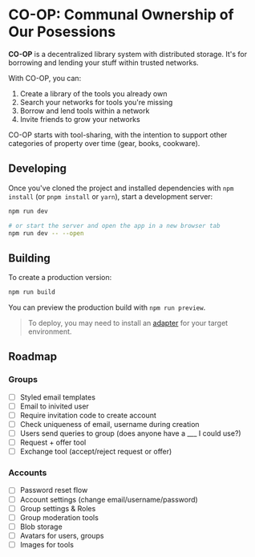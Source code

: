 # CO-OP: Communal Ownership of Our Posessions

**CO-OP** is a decentralized library system with distributed storage.
It's for borrowing and lending your stuff within trusted networks.

With CO-OP, you can:

1. Create a library of the tools you already own
2. Search your networks for tools you're missing
3. Borrow and lend tools within a network
4. Invite friends to grow your networks

CO-OP starts with tool-sharing, with the intention to support other
categories of property over time (gear, books, cookware).

## Developing

Once you've cloned the project and installed dependencies with `npm install` (or `pnpm install` or `yarn`), start a development server:

```bash
npm run dev

# or start the server and open the app in a new browser tab
npm run dev -- --open
```

## Building

To create a production version:

```bash
npm run build
```

You can preview the production build with `npm run preview`.

> To deploy, you may need to install an [adapter](https://kit.svelte.dev/docs/adapters) for your target environment.

## Roadmap

### Groups
- [ ] Styled email templates
- [ ] Email to inivited user
- [ ] Require invitation code to create account
- [ ] Check uniqueness of email, username during creation
- [ ] Users send queries to group (does anyone have a ___ I could use?)
- [ ] Request + offer tool
- [ ] Exchange tool (accept/reject request or offer)

### Accounts
- [ ] Password reset flow
- [ ] Account settings (change email/username/password)
- [ ] Group settings & Roles
- [ ] Group moderation tools
- [ ] Blob storage
- [ ] Avatars for users, groups
- [ ] Images for tools
